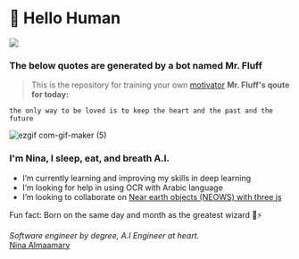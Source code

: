

# 📔 Hello Human
 ![](https://komarev.com/ghpvc/?username=NinaM31&color=78b6c2)

### The below quotes are generated by a bot named Mr. Fluff
> This is the repository for training your own [motivator](https://github.com/NinaM31/Motivational_bot)
**Mr. Fluff's qoute for today:**
<!-- fluff starts -->
```
the only way to be loved is to keep the heart and the past and the future
```
<!-- fluff ends -->

![ezgif com-gif-maker (5)](https://user-images.githubusercontent.com/57009004/120247985-0fb32a80-c27e-11eb-9769-10318df24c25.gif)

### I'm Nina, I sleep, eat, and breath A.I.

- I’m currently learning and improving my skills in deep learning 
- I’m looking for help in using OCR with Arabic language
- I’m looking to collaborate on [Near earth objects (NEOWS) with three js](https://github.com/NinaM31/Live-NearEarthObject)  

Fun fact: Born on the same day and month as the greatest wizard 🧙⚡ 

*Software engineer by degree, A.I Engineer at heart.*  
[Nina Almaamary](https://ninam31.github.io/)

<!-- #### Latest Blogs
 <a target="_blank" href="https://github-readme-medium-recent-article.vercel.app/medium/@ninamaamary/0"><img src="https://github-readme-medium-recent-article.vercel.app/medium/@ninamaamary/0" alt="Recent Article 0"> </a>

<a target="_blank" href="https://github-readme-medium-recent-article.vercel.app/medium/@ninamaamary/1"><img src="https://github-readme-medium-recent-article.vercel.app/medium/@ninamaamary/1" alt="Recent Article 1"> </a> -->

